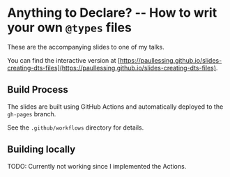 # Anything to Declare? -- How to writ your own `@types` files
These are the accompanying slides to one of my talks.

You can find the interactive version at [https://paullessing.github.io/slides-creating-dts-files](https://paullessing.github.io/slides-creating-dts-files).

## Build Process
The slides are built using GitHub Actions and automatically deployed to the `gh-pages` branch.

See the `.github/workflows` directory for details.

## Building locally
TODO: Currently not working since I implemented the Actions.

